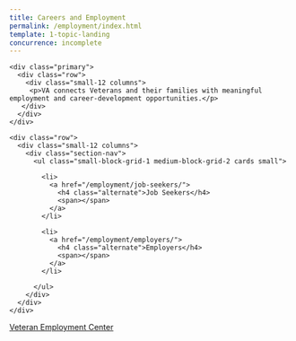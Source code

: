 ```yaml
---
title: Careers and Employment
permalink: /employment/index.html
template: 1-topic-landing
concurrence: incomplete
---
```


<div class="main" role="main">

  <div class="section one">

    <div class="primary">
      <div class="row">
        <div class="small-12 columns">
         <p>VA connects Veterans and their families with meaningful employment and career-development opportunities.</p>
       </div>
      </div>
    </div>

    <div class="row">
      <div class="small-12 columns">
        <div class="section-nav">
          <ul class="small-block-grid-1 medium-block-grid-2 cards small">

            <li>
              <a href="/employment/job-seekers/">
                <h4 class="alternate">Job Seekers</h4>
                <span></span>
              </a>
            </li>

            <li>
              <a href="/employment/employers/">
                <h4 class="alternate">Employers</h4>
                <span></span>
              </a>
            </li>

          </ul>
        </div>
      </div>
    </div>
  </div>
</div>

<div class="section do">
  <div class="row">
    <div class="small-12 columns">
      <div class="actions">
        <a href="/veteran-employment-center/" class="usa-button-primary">Veteran Employment Center</a>
      </div>
    </div>
  </div>
</div>
